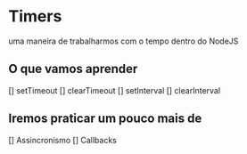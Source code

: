 # Timers

uma maneira de trabalharmos com o tempo dentro do NodeJS

## O que vamos aprender
[] setTimeout
[] clearTimeout
[] setInterval
[] clearInterval

## Iremos praticar um pouco mais de 
[] Assincronismo
[] Callbacks
